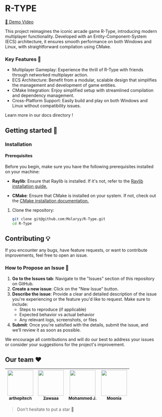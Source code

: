 # R-TYPE

[🎥 Demo Video](https://www.veed.io/view/b9bdc967-fcf0-42a8-a4e2-44849b347b99?panel=share)

This project reimagines the iconic arcade game R-Type, introducing modern multiplayer functionality. Developed with an Entity-Component-System (ECS) architecture, it ensures smooth performance on both Windows and Linux, with straightforward compilation using CMake.

### Key Features 🌟

- Multiplayer Gameplay: Experience the thrill of R-Type with friends through networked multiplayer action.
- ECS Architecture: Benefit from a modular, scalable design that simplifies the management and development of game entities.
- CMake Integration: Enjoy simplified setup with streamlined compilation and dependency management.
- Cross-Platform Support: Easily build and play on both Windows and Linux without compatibility issues.

Learn more in our docs directory !

## Getting started 🔧

### Installation

#### Prerequisites

Before you begin, make sure you have the following prerequisites installed on your machine:

- **Raylib**: Ensure that Raylib is installed. If it's not, refer to the [Raylib installation guide.](https://www.raylib.com/)

- **CMake**: Ensure that CMake is installed on your system. If not, check out the [CMake installation documentation.](https://cmake.org/download/)

1. Clone the repository:
   ```bash
   git clone git@github.com:Molaryy/R-Type.git
   cd R-Type

## Contributing 💡

If you encounter any bugs, have feature requests, or want to contribute improvements, feel free to open an issue.

### How to Propose an Issue 🐞

1. **Go to the Issues tab**: Navigate to the "Issues" section of this repository on GitHub.
2. **Create a new issue**: Click on the "New Issue" button.
3. **Describe the issue**: Provide a clear and detailed description of the issue you're experiencing or the feature you'd like to request. Make sure to include:
   - Steps to reproduce (if applicable)
   - Expected behavior vs actual behavior
   - Any relevant logs, screenshots, or files
4. **Submit**: Once you're satisfied with the details, submit the issue, and we’ll review it as soon as possible.

We encourage all contributions and will do our best to address your issues or consider your suggestions for the project's improvement.

## Our team ❤️

| [<img src="https://github.com/arthepitech.png?size=85" width=85><br><sub>arthepitech</sub>](https://github.com/arthepitech) | [<img src="https://github.com/nicolas-gi.png?size=85" width=85><br><sub>Zawaaa</sub>](https://github.com/nicolas-gi) | [<img src="https://github.com/Molaryy.png?size=85" width=85><br><sub>Mohammed J.</sub>](https://github.com/Molaryy) | [<img src="https://github.com/moonia.png?size=85" width=85><br><sub>Moonia</sub>](https://github.com/moonia) |
| :---: | :---: | :---: | :---: |

> Don't hesitate to put a star 🌟